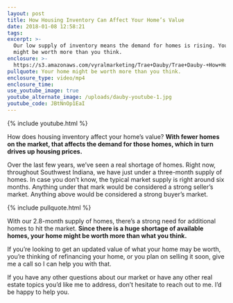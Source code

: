 ```yaml
---
layout: post
title: How Housing Inventory Can Affect Your Home’s Value
date: 2018-01-08 12:58:21
tags:
excerpt: >-
  Our low supply of inventory means the demand for homes is rising. Your home
  might be worth more than you think.
enclosure: >-
  https://s3.amazonaws.com/vyralmarketing/Trae+Dauby/Trae+Dauby-+How+Housing+Inventory+Can+Affect+Your+Homes+Value.mp4
pullquote: Your home might be worth more than you think.
enclosure_type: video/mp4
enclosure_time:
use_youtube_image: true
youtube_alternate_image: /uploads/dauby-youtube-1.jpg
youtube_code: JBtNnOp1EaI
---
```



{% include youtube.html %}

How does housing inventory affect your home’s value? **With fewer homes on the market, that affects the demand for those homes, which in turn drives up housing prices.**

Over the last few years, we’ve seen a real shortage of homes. Right now, throughout Southwest Indiana, we have just under a three-month supply of homes. In case you don’t know, the typical market supply is right around six months. Anything under that mark would be considered a strong seller’s market. Anything above would be considered a strong buyer’s market.

{% include pullquote.html %}

With our 2.8-month supply of homes, there’s a strong need for additional homes to hit the market. **Since there is a huge shortage of available homes, your home might be worth more than what you think.**

If you’re looking to get an updated value of what your home may be worth, you’re thinking of refinancing your home, or you plan on selling it soon, give me a call so I can help you with that.

If you have any other questions about our market or have any other real estate topics you’d like me to address, don’t hesitate to reach out to me. I’d be happy to help you.
